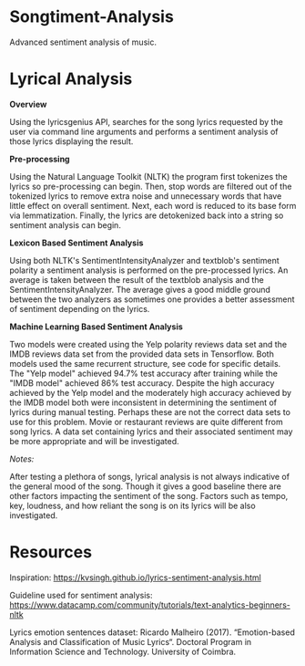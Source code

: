 # Songtiment-Analysis
Advanced sentiment analysis of music.

# Lyrical Analysis

**Overview**

Using the lyricsgenius API, searches for the song 
lyrics requested by the user via command line
arguments and performs a sentiment analysis of
those lyrics displaying the result.

**Pre-processing**

Using the Natural Language Toolkit (NLTK) the 
program first tokenizes the lyrics so pre-processing
can begin. Then, stop words are filtered out of the
tokenized lyrics to remove extra noise and unnecessary
words that have little effect on overall sentiment.
Next, each word is reduced to its base form via
lemmatization. Finally, the lyrics are detokenized
back into a string so sentiment analysis can begin.

**Lexicon Based Sentiment Analysis**

Using both NLTK's SentimentIntensityAnalyzer
and textblob's sentiment polarity a sentiment
analysis is performed on the pre-processed lyrics.
An average is taken between the result of the textblob
analysis and the SentimentIntensityAnalyzer. The
average gives a good middle ground between the two
analyzers as sometimes one provides a better assessment
of sentiment depending on the lyrics.

**Machine Learning Based Sentiment Analysis**

Two models were created using the Yelp polarity reviews data set 
and the IMDB reviews data set from the provided data sets in Tensorflow.
Both models used the same recurrent structure, see code for specific details.
The "Yelp model" achieved 94.7% test accuracy after training while the
"IMDB model" achieved 86% test accuracy. Despite the high accuracy achieved
by the Yelp model and the moderately high accuracy achieved by the IMDB model
both were inconsistent in determining the sentiment of lyrics during manual
testing. Perhaps these are not the correct data sets to use for this problem.
Movie or restaurant reviews are quite different from song lyrics.
A data set containing lyrics and their associated sentiment may be more appropriate
and will be investigated.


_Notes:_

After testing a plethora of songs, lyrical analysis 
is not always indicative of the general mood of the
song. Though it gives a good baseline there are 
other factors impacting the sentiment of the song.
Factors such as tempo, key, loudness, and how 
reliant the song is on its lyrics will be also investigated.

# Resources
Inspiration: https://kvsingh.github.io/lyrics-sentiment-analysis.html

Guideline used for sentiment analysis: https://www.datacamp.com/community/tutorials/text-analytics-beginners-nltk

Lyrics emotion sentences dataset: Ricardo Malheiro (2017). 
“Emotion-based Analysis and Classification of Music Lyrics“. Doctoral 
Program in Information Science and Technology. University of Coimbra.
